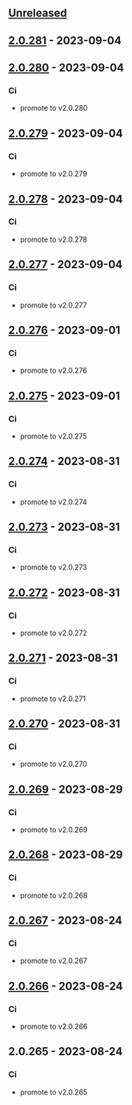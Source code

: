 <a name="unreleased"></a>
## [Unreleased]


<a name="2.0.281"></a>
## [2.0.281] - 2023-09-04

<a name="2.0.280"></a>
## [2.0.280] - 2023-09-04
### Ci
- promote to v2.0.280


<a name="2.0.279"></a>
## [2.0.279] - 2023-09-04
### Ci
- promote to v2.0.279


<a name="2.0.278"></a>
## [2.0.278] - 2023-09-04
### Ci
- promote to v2.0.278


<a name="2.0.277"></a>
## [2.0.277] - 2023-09-04
### Ci
- promote to v2.0.277


<a name="2.0.276"></a>
## [2.0.276] - 2023-09-01
### Ci
- promote to v2.0.276


<a name="2.0.275"></a>
## [2.0.275] - 2023-09-01
### Ci
- promote to v2.0.275


<a name="2.0.274"></a>
## [2.0.274] - 2023-08-31
### Ci
- promote to v2.0.274


<a name="2.0.273"></a>
## [2.0.273] - 2023-08-31
### Ci
- promote to v2.0.273


<a name="2.0.272"></a>
## [2.0.272] - 2023-08-31
### Ci
- promote to v2.0.272


<a name="2.0.271"></a>
## [2.0.271] - 2023-08-31
### Ci
- promote to v2.0.271


<a name="2.0.270"></a>
## [2.0.270] - 2023-08-31
### Ci
- promote to v2.0.270


<a name="2.0.269"></a>
## [2.0.269] - 2023-08-29
### Ci
- promote to v2.0.269


<a name="2.0.268"></a>
## [2.0.268] - 2023-08-29
### Ci
- promote to v2.0.268


<a name="2.0.267"></a>
## [2.0.267] - 2023-08-24
### Ci
- promote to v2.0.267


<a name="2.0.266"></a>
## [2.0.266] - 2023-08-24
### Ci
- promote to v2.0.266


<a name="2.0.265"></a>
## 2.0.265 - 2023-08-24
### Ci
- promote to v2.0.265


[Unreleased]: https://gitlab.industrysoftware.automation.siemens.com/caas-ops/fleet/aws-usea1-qa-qa/compare/2.0.281...HEAD
[2.0.281]: https://gitlab.industrysoftware.automation.siemens.com/caas-ops/fleet/aws-usea1-qa-qa/compare/2.0.280...2.0.281
[2.0.280]: https://gitlab.industrysoftware.automation.siemens.com/caas-ops/fleet/aws-usea1-qa-qa/compare/2.0.279...2.0.280
[2.0.279]: https://gitlab.industrysoftware.automation.siemens.com/caas-ops/fleet/aws-usea1-qa-qa/compare/2.0.278...2.0.279
[2.0.278]: https://gitlab.industrysoftware.automation.siemens.com/caas-ops/fleet/aws-usea1-qa-qa/compare/2.0.277...2.0.278
[2.0.277]: https://gitlab.industrysoftware.automation.siemens.com/caas-ops/fleet/aws-usea1-qa-qa/compare/2.0.276...2.0.277
[2.0.276]: https://gitlab.industrysoftware.automation.siemens.com/caas-ops/fleet/aws-usea1-qa-qa/compare/2.0.275...2.0.276
[2.0.275]: https://gitlab.industrysoftware.automation.siemens.com/caas-ops/fleet/aws-usea1-qa-qa/compare/2.0.274...2.0.275
[2.0.274]: https://gitlab.industrysoftware.automation.siemens.com/caas-ops/fleet/aws-usea1-qa-qa/compare/2.0.273...2.0.274
[2.0.273]: https://gitlab.industrysoftware.automation.siemens.com/caas-ops/fleet/aws-usea1-qa-qa/compare/2.0.272...2.0.273
[2.0.272]: https://gitlab.industrysoftware.automation.siemens.com/caas-ops/fleet/aws-usea1-qa-qa/compare/2.0.271...2.0.272
[2.0.271]: https://gitlab.industrysoftware.automation.siemens.com/caas-ops/fleet/aws-usea1-qa-qa/compare/2.0.270...2.0.271
[2.0.270]: https://gitlab.industrysoftware.automation.siemens.com/caas-ops/fleet/aws-usea1-qa-qa/compare/2.0.269...2.0.270
[2.0.269]: https://gitlab.industrysoftware.automation.siemens.com/caas-ops/fleet/aws-usea1-qa-qa/compare/2.0.268...2.0.269
[2.0.268]: https://gitlab.industrysoftware.automation.siemens.com/caas-ops/fleet/aws-usea1-qa-qa/compare/2.0.267...2.0.268
[2.0.267]: https://gitlab.industrysoftware.automation.siemens.com/caas-ops/fleet/aws-usea1-qa-qa/compare/2.0.266...2.0.267
[2.0.266]: https://gitlab.industrysoftware.automation.siemens.com/caas-ops/fleet/aws-usea1-qa-qa/compare/2.0.265...2.0.266
